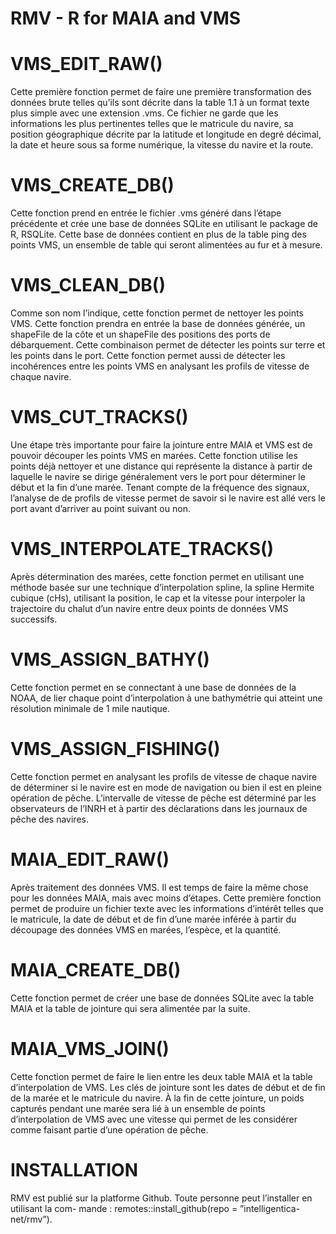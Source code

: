 # RMV - R for MAIA and VMS

# VMS_EDIT_RAW()
Cette première fonction permet de faire une première transformation des données brute telles
qu’ils sont décrite dans la table 1.1 à un format texte plus simple avec une extension .vms. Ce
fichier ne garde que les informations les plus pertinentes telles que le matricule du navire, sa
position géographique décrite par la latitude et longitude en degré décimal, la date et heure
sous sa forme numérique, la vitesse du navire et la route.


# VMS_CREATE_DB()
Cette fonction prend en entrée le fichier .vms généré dans l’étape précédente et crée une base
de données SQLite en utilisant le package de R, RSQLite. Cette base de données contient en
plus de la table ping des points VMS, un ensemble de table qui seront alimentées au fur et à
mesure.


# VMS_CLEAN_DB()
Comme son nom l’indique, cette fonction permet de nettoyer les points VMS. Cette fonction
prendra en entrée la base de données générée, un shapeFile de la côte et un shapeFile des 
positions des ports de débarquement. Cette combinaison permet de détecter les points sur terre
et les points dans le port. Cette fonction permet aussi de détecter les incohérences entre les
points VMS en analysant les profils de vitesse de chaque navire.

# VMS_CUT_TRACKS()
Une étape très importante pour faire la jointure entre MAIA et VMS est de pouvoir découper
les points VMS en marées. Cette fonction utilise les points déjà nettoyer et une distance qui
représente la distance à partir de laquelle le navire se dirige généralement vers le port pour
déterminer le début et la fin d’une marée. Tenant compte de la fréquence des signaux, l’analyse
de de profils de vitesse permet de savoir si le navire est allé vers le port avant d’arriver au point
suivant ou non.


# VMS_INTERPOLATE_TRACKS()
Après détermination des marées, cette fonction permet en utilisant une méthode basée sur une
technique d’interpolation spline, la spline Hermite cubique (cHs), utilisant la position, le cap
et la vitesse pour interpoler la trajectoire du chalut d’un navire entre deux points de données
VMS successifs.


# VMS_ASSIGN_BATHY()
Cette fonction permet en se connectant à une base de données de la NOAA, de lier chaque
point d’interpolation à une bathymétrie qui atteint une résolution minimale de 1 mile nautique.


# VMS_ASSIGN_FISHING()
Cette fonction permet en analysant les profils de vitesse de chaque navire de déterminer si le
navire est en mode de navigation ou bien il est en pleine opération de pêche. L’intervalle de
vitesse de pêche est déterminé par les observateurs de l’INRH et à partir des déclarations dans
les journaux de pêche des navires.

# MAIA_EDIT_RAW()
Après traitement des données VMS. Il est temps de faire la même chose pour les données
MAIA, mais avec moins d’étapes. Cette première fonction permet de produire un fichier texte
avec les informations d’intérêt telles que le matricule, la date de début et de fin d’une marée
inférée à partir du découpage des données VMS en marées, l’espèce, et la quantité.

# MAIA_CREATE_DB()
Cette fonction permet de créer une base de données SQLite avec la table MAIA et la table de
jointure qui sera alimentée par la suite.


# MAIA_VMS_JOIN()
Cette fonction permet de faire le lien entre les deux table MAIA et la table d’interpolation de
VMS. Les clés de jointure sont les dates de début et de fin de la marée et le matricule du navire.
À la fin de cette jointure, un poids capturés pendant une marée sera lié à un ensemble de points
d’interpolation de VMS avec une vitesse qui permet de les considérer comme faisant partie
d’une opération de pêche.


# INSTALLATION
RMV est publié sur la platforme Github. Toute personne peut l’installer en utilisant la com-
mande : remotes::install_github(repo = ”intelligentica-net/rmv”).

